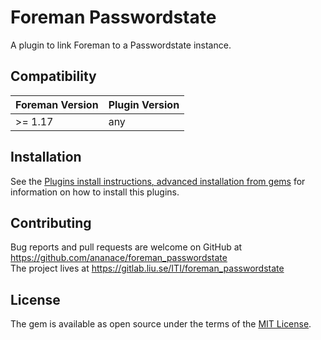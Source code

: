# Foreman Passwordstate

A plugin to link Foreman to a Passwordstate instance.

## Compatibility

| Foreman Version | Plugin Version |
| --------------- | -------------- |
| >= 1.17         | any            |

## Installation

See the [Plugins install instructions, advanced installation from gems](https://theforeman.org/plugins/#2.3AdvancedInstallationfromGems) for information on how to install this plugins.

## Contributing

Bug reports and pull requests are welcome on GitHub at https://github.com/ananace/foreman_passwordstate  
The project lives at https://gitlab.liu.se/ITI/foreman_passwordstate

## License

The gem is available as open source under the terms of the [MIT License](https://opensource.org/licenses/MIT).
